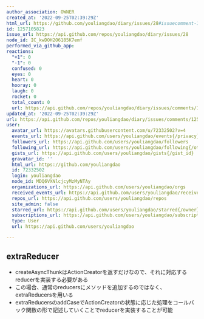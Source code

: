 ```yaml
---
author_association: OWNER
created_at: '2022-09-25T02:39:29Z'
html_url: https://github.com/youliangdao/diary/issues/28#issuecomment-1257105823
id: 1257105823
issue_url: https://api.github.com/repos/youliangdao/diary/issues/28
node_id: IC_kwDOH2O6185K7emf
performed_via_github_app: 
reactions:
  "+1": 0
  "-1": 0
  confused: 0
  eyes: 0
  heart: 0
  hooray: 0
  laugh: 0
  rocket: 0
  total_count: 0
  url: https://api.github.com/repos/youliangdao/diary/issues/comments/1257105823/reactions
updated_at: '2022-09-25T02:39:29Z'
url: https://api.github.com/repos/youliangdao/diary/issues/comments/1257105823
user:
  avatar_url: https://avatars.githubusercontent.com/u/72332502?v=4
  events_url: https://api.github.com/users/youliangdao/events{/privacy}
  followers_url: https://api.github.com/users/youliangdao/followers
  following_url: https://api.github.com/users/youliangdao/following{/other_user}
  gists_url: https://api.github.com/users/youliangdao/gists{/gist_id}
  gravatar_id: ''
  html_url: https://github.com/youliangdao
  id: 72332502
  login: youliangdao
  node_id: MDQ6VXNlcjcyMzMyNTAy
  organizations_url: https://api.github.com/users/youliangdao/orgs
  received_events_url: https://api.github.com/users/youliangdao/received_events
  repos_url: https://api.github.com/users/youliangdao/repos
  site_admin: false
  starred_url: https://api.github.com/users/youliangdao/starred{/owner}{/repo}
  subscriptions_url: https://api.github.com/users/youliangdao/subscriptions
  type: User
  url: https://api.github.com/users/youliangdao

---
```

## extraReducer
- createAsyncThunkはActionCreatorを返すだけなので、それに対応するreducerを実装する必要がある
- この場合、通常のreducersにメソッドを追加するのではなく、extraReducersを用いる
- extraReducersのaddCaseでActionCreatorの状態に応じた処理をコールバック関数の形で記述していくことでreducerを実装することが可能
